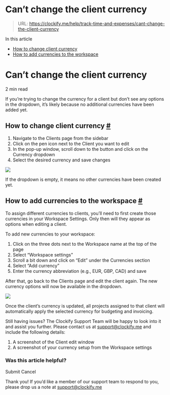 # Can’t change the client currency

> URL: https://clockify.me/help/track-time-and-expenses/cant-change-the-client-currency

In this article

* [How to change client currency](#how-to-change-client-currency)
* [How to add currencies to the workspace](#how-to-add-currencies-to-the-workspace)

# Can’t change the client currency

2 min read

If you’re trying to change the currency for a client but don’t see any options in the dropdown, it’s likely because no additional currencies have been added yet.

## How to change client currency [#](#how-to-change-client-currency)

1. Navigate to the Clients page from the sidebar
2. Click on the pen icon next to the Client you want to edit
3. In the pop-up window, scroll down to the button and click on the Currency dropdown
4. Select the desired currency and save changes

![](https://clockify.me/help/wp-content/uploads/2025/06/AD_4nXfK4UD0171_NuWzk5tzNdumqV5jZi2hyQ3kK-nGsVqR1bWWJpWBRIX_tlvhqxMbO8sJftc8L364vPRIs_F-Q_nMZ7L9cfFXAtD60pOsP6gWXaey-EnU_yYp54W9qV_CL7YDZoh9.png)

If the dropdown is empty, it means no other currencies have been created yet.

## How to add currencies to the workspace [#](#how-to-add-currencies-to-the-workspace)

To assign different currencies to clients, you’ll need to first create those currencies in your Workspace Settings. Only then will they appear as options when editing a client.

To add new currencies to your workspace:

1. Click on the three dots next to the Workspace name at the top of the page
2. Select “Workspace settings”
3. Scroll a bit down and click on “Edit” under the Currencies section
4. Select “Add currency”
5. Enter the currency abbreviation (e.g., EUR, GBP, CAD) and save

After that, go back to the Clients page and edit the client again. The new currency options will now be available in the dropdown.

![](https://clockify.me/help/wp-content/uploads/2025/06/AD_4nXdWDsa0LyTN7e1xk3kTYg5TG45RekwFXxQ0A93lPddGyQ_vcM2fzfDFYZepDC6jj1j-y0MbqOj2ClWZHrlo-UCGKhkler5D08EuFC2P8NmVLbyNQGD85BIpC4KxypnX8ZYqXfOC.png)

Once the client’s currency is updated, all projects assigned to that client will automatically apply the selected currency for budgeting and invoicing.

Still having issues? The Clockify Support Team will be happy to look into it and assist you further. Please contact us at support@clockify.me and include the following details:

1. A screenshot of the Client edit window
2. A screenshot of your currency setup from the Workspace settings

### Was this article helpful?

Submit
Cancel

Thank you! If you’d like a member of our support team to respond to you, please drop us a note at support@clockify.me